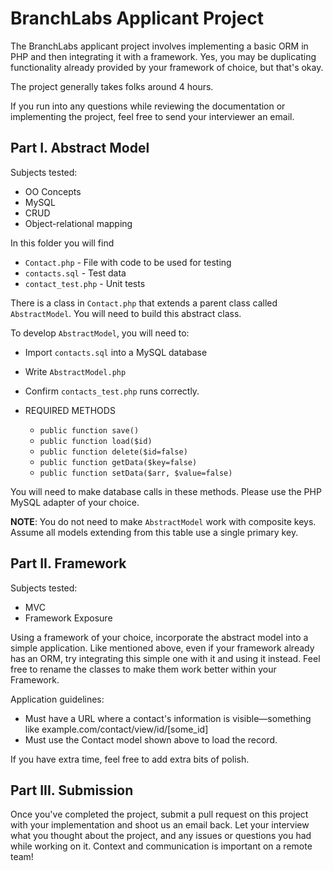 # BranchLabs Applicant Project

The BranchLabs applicant project involves implementing a basic ORM in PHP and then integrating it with a framework. Yes, you may be duplicating functionality already provided by your framework of choice, but that's okay.

The project generally takes folks around 4 hours.

If you run into any questions while reviewing the documentation or implementing the project, feel free to send your interviewer an email.

## Part I. Abstract Model

Subjects tested:
  * OO Concepts
  * MySQL
  * CRUD
  * Object-relational mapping

In this folder you will find
  * `Contact.php` - File with code to be used for testing
  * `contacts.sql` - Test data
  * `contact_test.php` - Unit tests

There is a class in `Contact.php` that extends a parent class called `AbstractModel`. You will need to build this abstract class.

To develop `AbstractModel`, you will need to:
* Import `contacts.sql` into a MySQL database
* Write `AbstractModel.php`
* Confirm `contacts_test.php` runs correctly.

* REQUIRED METHODS
  * `public function save()`
  * `public function load($id)`
  * `public function delete($id=false)`
  * `public function getData($key=false)`
  * `public function setData($arr, $value=false)`
  
You will need to make database calls in these methods. Please use the PHP MySQL adapter of your choice.

**NOTE**: You do not need to make `AbstractModel` work with composite keys. Assume all models extending from this table use a single primary key.

## Part II. Framework

Subjects tested:
* MVC
* Framework Exposure

Using a framework of your choice, incorporate the abstract model into a simple application. Like mentioned above, even if your framework already has an ORM, try integrating this simple one with it and using it instead. Feel free to rename the classes to make them work better within your Framework.

Application guidelines:
* Must have a URL where a contact's information is visible—something like example.com/contact/view/id/[some_id]
* Must use the Contact model shown above to load the record.

If you have extra time, feel free to add extra bits of polish.

## Part III. Submission

Once you've completed the project, submit a pull request on this project with your implementation and shoot us an email back. Let your interview what you thought about the project, and any issues or questions you had while working on it. Context and communication is important on a remote team!
